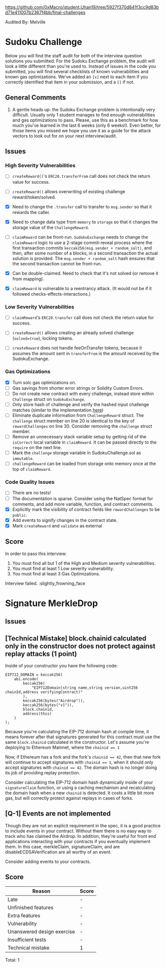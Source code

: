 https://github.com/0xMacro/student.Uhan19/tree/5927f370d841f3cc9d83bd71e411007b2367f4bb/final-challenges

Audited By: Melville


# Sudoku Challenge

Below you will find the staff audit for both of the interview question solutions you submitted. For the Sudoku Exchange problem, the audit will look a little different than you're used to. Instead of issues in the code you submitted, you will find several checklists of known vulnerabilities and known gas optimizations. We've added an `[x]` next to each item if you correctly identified that item in your submission, and a `[]` if not.

## General Comments

1. A gentle heads up: the Sudoku Exchange problem is intentionally very difficult. Usually only 1 student manages to find enough vulnerabilities and gas optimizations to pass. Please, use this as a benchmark for how much you've learned in the last 6 weeks (only 6 weeks!). Even better, for those items you missed we hope you use it as a guide for the attack vectors to look out for on your next interview/audit.

## Issues

### High Severity Vulnerabilities

- [ ] `createReward()`'s `ERC20.transferFrom` call does not check the return value for success.

- [ ] `createReward()` allows overwriting of existing challenge reward/token/solved.

- [x] Need to change the `.transfer` call to transfer to `msg.sender` so that it rewards the caller.

- [x] Need to change data type from `memory` to `storage` so that it changes the storage value of the `ChallengeReward`.

- [ ] `claimReward` can be front-run. `SudokuExchange` needs to change the `claimReward` logic to use a 2-stage commit-reveal process where the first transaction commits `keccak256(msg.sender + random_salt)`, and then, after some number of a blocks, in a second transaction the actual solution is provided. The `msg.sender + random_salt` hash ensures that the second transaction cannot be front-run.

- [x] Can be double-claimed. Need to check that it's not solved (or remove it from mapping).

- [x] `claimReward` is vulnerable to a reentrancy attack. (It would not be if it followed checks-effects-interactions.)

### Low Severity Vulnerabilities

- [ ] `claimReward`'s `ERC20.transfer` call does not check the return value for success.

- [ ] `createReward()` allows creating an already solved challenge (`solved=true`), locking tokens.

- [ ] `createReward` does not handle feeOnTransfer tokens, because it assumes the amount sent in `transferFrom` is the amount received by the SudokuExchange.

### Gas Optimizations

- [x] Turn solc gas optimizations on.
- [ ] Gas savings from shorter error strings or Solidity Custom Errors.
- [ ] Do not create new contract with every challenge, instead store within `Challenge` struct on `SudokuExchange`.
- [ ] Only store hash of challenge and verify the hashed input challenge matches (similar to the implementation [here](https://github.com/OpenZeppelin/openzeppelin-contracts/blob/master/contracts/governance/Governor.sol#L256))
- [ ] Eliminate duplicate information from `ChallengeReward` struct. The `challenge` struct member on line 20 is identical to the key of `rewardChallenges` on line 30. Consider removing the `challenge` struct member.
- [ ] Remove an unnecessary stack variable setup by getting rid of the `isCorrect` local variable in `claimReward`. It can be passed directly to the `require` on the next line.
- [ ] Mark the `challenge` storage variable in SudokuChallenge.sol as `immutable`.
- [ ] `challengeReward` can be loaded from storage onto memory once at the top of `claimReward`.

### Code Quality Issues

- [ ] There are no tests!
- [ ] The documentation is sparse. Consider using the NatSpec format for comments, and add more variable, function, and contract comments.
- [x] Explicitly mark the visibility of contract fields like `rewardChallenges` to be `public`.
- [x] Add events to signify changes in the contract state.
- [x] Mark `createReward` and `validate` as external

## Score

In order to pass this interview:
1) You must find all but 1 of the High and Medium severity vulnerabilities.
2) You must find at least 1 Low severity vulnerability.
3) You must find at least 3 Gas Optimizations.

Interview failed. :slightly_frowning_face

# Signature MerkleDrop

## Issues

## **[Technical Mistake]** block.chainid calculated only in the constructor does not protect against replay attacks (1 point)

Inside of your constructor you have the following code:

```solidity
EIP712_DOMAIN = keccak256(
    abi.encode(
        keccak256(
            "EIP712Domain(string name,string version,uint256 chainId,address verifyingContract)"
        ),
        keccak256(bytes("Airdrop")),
        keccak256(bytes("v1")),
        block.chainid,
        address(this)
    )
);
```

Because you're calculating the EIP-712 domain hash at compile time, it means forever after that signatures generated for this contract must use the same `block.chainid` calculated in the constructor. Let's assume you're deploying to Ethereum Mainnet, where the `chainid == 1`

Now, if Ethereum has a fork and the fork's `chainid == 42`, then that new fork will continue to accept signatures with `chainid == 1`, when it should only accept signatures with `chainid == 42`. The domain hash is no longer doing its job of providing replay protection.

Consider calculating the EIP-712 domain hash dynamically inside of your `signatureClaim` function, or using a caching mechanism and recalculating the domain hash when a new `chainid` is detected. It costs a little bit more gas, but will correctly protect against replays in cases of forks.

## **[Q-1]** Events are not implemented

Though they are not an explicit requirement in the spec, it is a good practice to include events in your contract. Without them there is no easy way to track who has claimed the Airdrop. In addition, they're useful for front end applications interacting with your contracts if you eventually implement them. In this case, merkleClaim, signatureClaim, and are disableECDSAVerification are all worthy of an event.

Consider adding events to your contracts.

## Score

| Reason | Score |
|-|-|
| Late                       | - |
| Unfinished features        | - |
| Extra features             | - |
| Vulnerability              | - |
| Unanswered design exercise | - |
| Insufficient tests         | - |
| Technical mistake          | 1 |

Total: 1


